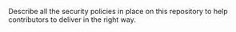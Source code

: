 Describe all the security policies in place on this repository to help contributors to deliver in the right way.
